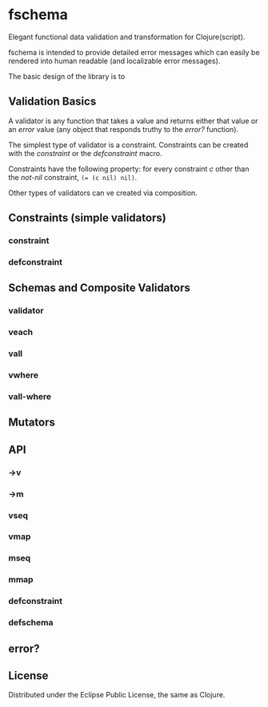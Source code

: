# fschema

Elegant functional data validation and transformation for Clojure(script).

fschema is intended to provide detailed error messages which can
easily be rendered into human readable (and localizable error messages).

The basic design of the library is to 

## Validation Basics

A validator is any function that takes a value and returns either that
value or an *error* value (any object that responds truthy to the
*error?* function).

The simplest type of validator is a constraint. Constraints can be
created with the *constraint* or the *defconstraint* macro.

Constraints have the following property: for every constraint *c*
other than the *not-nil* constraint, `(= (c nil) nil)`. 

Other types of validators can ve created via composition.


## Constraints (simple validators)

### constraint

### defconstraint

## Schemas and Composite Validators

### validator

### veach

### vall

### vwhere

### vall-where

## Mutators


## API

### ->v

### ->m

### vseq

### vmap

### mseq

### mmap

### defconstraint

### defschema

## error?

## License

Distributed under the Eclipse Public License, the same as Clojure.
